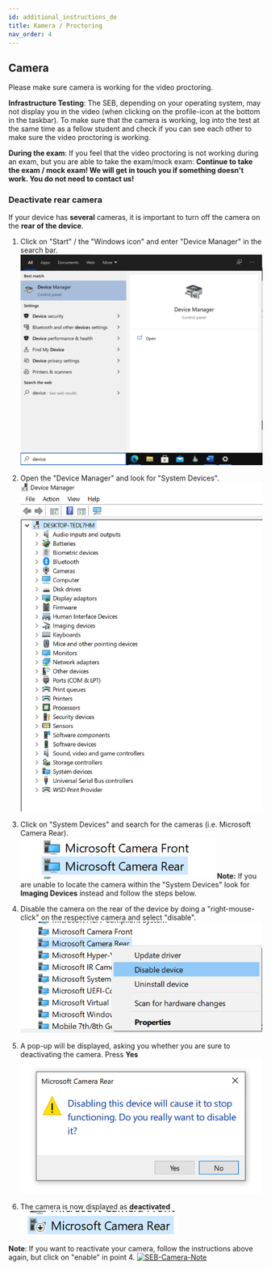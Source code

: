 ```yaml
---
id: additional_instructions_de
title: Kamera / Proctoring
nav_order: 4
---
```


## Camera

Please make sure camera is working for the video proctoring. 

**Infrastructure Testing**: The SEB, depending on your operating system, may not display you in the video (when clicking on the profile-icon at the bottom in the taskbar). To make sure that the camera is working, log into the test at the same time as a fellow student and check if you can see each other to make sure the video proctoring is working. 

**During the exam**: If you feel that the video proctoring is not working during an exam, but you are able to take the exam/mock exam: **Continue to take the exam / mock exam! We will get in touch you if something doesn't work. You do not need to contact us!**


### Deactivate rear camera

If your device has **several** cameras, it is important to turn off the camera on the **rear of the device**.

1. Click on "Start" / the "Windows icon" and enter "Device Manager" in the search bar.
[![SEB-Camera1](assets/SEB-Camera1.png)](assets/SEB-Camera1.png)

1. Open the "Device Manager" and look for "System Devices".
[![SEB-Camera2](assets/SEB-Camera2.png)](assets/SEB-Camera2.png)

1. Click on "System Devices" and search for the cameras (i.e. Microsoft Camera Rear). 
[![SEB-Camera3](assets/SEB-Camera3.png)](assets/SEB-Camera3.png)
**Note:** If you are unable to locate the camera within the "System Devices" look for **Imaging Devices** instead and follow the steps below.

1. Disable the camera on the rear of the device by doing a "right-mouse-click" on the respective camera and select "disable".
[![SEB-Camera4](assets/SEB-Camera4.png)](assets/SEB-Camera4.png)

1. A pop-up will be displayed, asking you whether you are sure to deactivating the camera. Press **Yes**
[![SEB-Camera5](assets/SEB-Camera5.png)](assets/SEB-Camera5.png)

1. The camera is now displayed as **deactivated**
[![SEB-Camera6](assets/SEB-Camera6.png)](assets/SEB-Camera6.png)


**Note**: If you want to reactivate your camera, follow the instructions above again, but click on "enable" in point 4.
[![SEB-Camera-Note](assets/SEB-Camera_Note.png)](SEB-Camera_Note.png)



